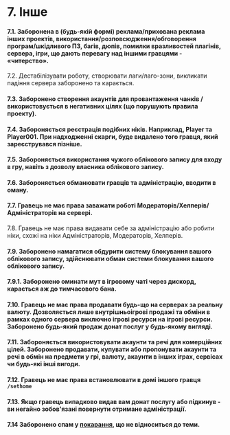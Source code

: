 # 7. Інше

#### 7.1. Заборонена в (будь-якій формі) реклама/прихована реклама інших проектів, використання/розповсюдження/обговорення програм/шкідливого ПЗ, багів, дюпів, помилки вразливостей плагінів, сервера, ігри, що дають перевагу над іншими гравцями - «читерство».

7.2. Дестабілізувати роботу, створювати лаги/лаго-зони, викликати падіння сервера заборонено та карається.

#### 7.3. Заборонено створення акаунтів для провантаження чанків / використовується в негативних цілях (що порушують правила проекту).

#### 7.4. Забороняється реєстрація подібних ніків. Наприклад, Player та Player001. При надходженні скарги, буде видалено того гравця, який зареєструвався пізніше.

#### 7.5. Забороняється використання чужого облікового запису для входу в гру, навіть з дозволу власника облікового запису.

#### 7.6. Забороняється обманювати гравців та адміністрацію, вводити в оману.

#### 7.7. Гравець не має права заважати роботі Модераторів/Хелперів/Адміністраторів на сервері.

7.8. Гравець не має права видавати себе за адміністрацію або робити ніки, схожі на ніки Адміністраторів, Модераторів, Хелперів.

#### 7.9. Заборонено намагатися обдурити систему блокування вашого облікового запису, здійснювати обман системи блокування вашого облікового запису.

#### 7.9.1. Заборонено оминати мут в ігровому чаті через дискорд, карається аж до тимчасового бана.

#### 7.10. Гравець не має права продавати будь-що на серверах за реальну валюту. Дозволяється лише внутрішньоігрові продажі та обміни в рамках одного сервера виключно ігрові ресурси на ігрові ресурси. Заборонено будь-який продаж донат послуг у будь-якому вигляді.

#### 7.11. Забороняється використовувати акаунти та речі для комерційних цілей. Заборонено продавати, купувати або пропонувати акаунти та речі в обмін на предмети у грі, валюту, акаунти в інших іграх, сервісах чи будь-які інші вигоди.

#### 7.12. Гравець не має права встановлювати в домі іншого гравця `/sethome`

#### 7.13. Якщо гравець випадково видав вам донат послугу або підкинув - ви негайно зобов'язані повернути отримане адміністрації.

#### 7.14 Заборонено спам у [покарання](https://discord.com/channels/713857039251800154/1030220203017125978), що не відноситься до теми.
